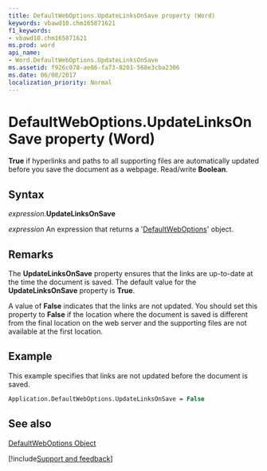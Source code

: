 ```yaml
---
title: DefaultWebOptions.UpdateLinksOnSave property (Word)
keywords: vbawd10.chm165871621
f1_keywords:
- vbawd10.chm165871621
ms.prod: word
api_name:
- Word.DefaultWebOptions.UpdateLinksOnSave
ms.assetid: f926c078-ae86-fa73-8201-568e3cba2306
ms.date: 06/08/2017
localization_priority: Normal
---
```



# DefaultWebOptions.UpdateLinksOnSave property (Word)

 **True** if hyperlinks and paths to all supporting files are automatically updated before you save the document as a webpage. Read/write **Boolean**.


## Syntax

_expression_.**UpdateLinksOnSave**

 _expression_ An expression that returns a '[DefaultWebOptions](Word.DefaultWebOptions.md)' object.


## Remarks

The  **UpdateLinksOnSave** property ensures that the links are up-to-date at the time the document is saved. The default value for the **UpdateLinksOnSave** property is **True**.

A value of  **False** indicates that the links are not updated. You should set this property to **False** if the location where the document is saved is different from the final location on the web server and the supporting files are not available at the first location.


## Example

This example specifies that links are not updated before the document is saved.


```vb
Application.DefaultWebOptions.UpdateLinksOnSave = False
```


## See also


[DefaultWebOptions Object](Word.DefaultWebOptions.md)

[!include[Support and feedback](~/includes/feedback-boilerplate.md)]